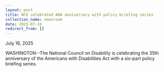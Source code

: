 ```yaml
---
layout: post
title: NCD celebrated ADA anniversary with policy briefing series
collection_name: newsroom
date: 2025-07-16
redirect_from: []
---
```

July 16, 2025

WASHINGTON--The National Council on Disability is celebrating the 35th anniversary of the Americans with Disabilities Act with a six-part policy briefing series.
